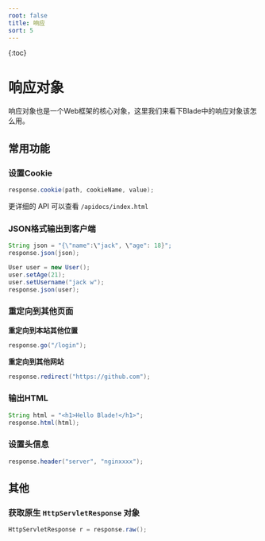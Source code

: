 ```yaml
---
root: false
title: 响应
sort: 5
---
```


{:toc}

# 响应对象

响应对象也是一个Web框架的核心对象，这里我们来看下Blade中的响应对象该怎么用。

## 常用功能

### 设置Cookie

```java
response.cookie(path, cookieName, value);
```

更详细的 API 可以查看 `/apidocs/index.html`

### JSON格式输出到客户端

```java
String json = "{\"name":\"jack", \"age": 18}";
response.json(json);
```

```java
User user = new User();
user.setAge(21);
user.setUsername("jack w");
response.json(user);
```

### 重定向到其他页面

**重定向到本站其他位置**

```java
response.go("/login");
```

**重定向到其他网站**

```java
response.redirect("https://github.com");
```

### 输出HTML

```java
String html = "<h1>Hello Blade!</h1>";
response.html(html);
```

### 设置头信息

```java
response.header("server", "nginxxxx");
```

## 其他

### 获取原生 `HttpServletResponse` 对象

```java
HttpServletResponse r = response.raw();
```
